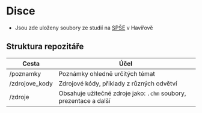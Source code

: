 # Disce

- Jsou zde uloženy soubory ze studií na [SPŠE](https://www.spsehavirov.cz) v Havířově

## Struktura repozitáře

|Cesta|Účel|
|-----|----|
|/poznamky|Poznámky ohledně určitých témat|
|/zdrojove_kody|Zdrojové kódy, přiklady z různých odvětví|
|/zdroje|Obsahuje užitečné zdroje jako: `.chm` soubory, prezentace a další|